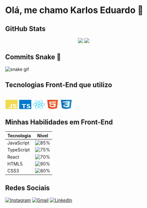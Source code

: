 # Olá, me chamo Karlos Eduardo 👋

## GitHub Stats

<div align="center">
  <img height="180em" src="https://github-readme-stats.vercel.app/api?username=karlosqwer&show_icons=true&theme=tokyonight&include_all_commits=true&count_private=true"/>
  <img height="180em" src="https://github-readme-stats.vercel.app/api/top-langs/?username=karlosqwer&layout=compact&langs_count=7&theme=tokyonight"/>
</div>

## Commits Snake 🐍

![snake gif](https://github.com/karlosqwer/karlosqwer/blob/output/github-contribution-grid-snake.svg)

## Tecnologias Front-End que utilizo

<div style="display: inline_block"><br>
  <img align="center" alt="Karlos-Js" height="30" width="40" src="https://raw.githubusercontent.com/devicons/devicon/master/icons/javascript/javascript-plain.svg">
  <img align="center" alt="Karlos-Ts" height="30" width="40" src="https://raw.githubusercontent.com/devicons/devicon/master/icons/typescript/typescript-plain.svg">
  <img align="center" alt="Karlos-React" height="30" width="40" src="https://raw.githubusercontent.com/devicons/devicon/master/icons/react/react-original.svg">
  <img align="center" alt="Karlos-HTML" height="30" width="40" src="https://raw.githubusercontent.com/devicons/devicon/master/icons/html5/html5-original.svg">
  <img align="center" alt="Karlos-CSS" height="30" width="40" src="https://raw.githubusercontent.com/devicons/devicon/master/icons/css3/css3-original.svg">
</div>

## Minhas Habilidades em Front-End

| Tecnologia   | Nível         |
|--------------|---------------|
| JavaScript   | ![85%](https://progress-bar.dev/85) |
| TypeScript   | ![75%](https://progress-bar.dev/75) |
| React        | ![70%](https://progress-bar.dev/70) |
| HTML5        | ![90%](https://progress-bar.dev/90) |
| CSS3         | ![80%](https://progress-bar.dev/80) |

## Redes Sociais

[![Instagram](https://img.shields.io/badge/-Instagram-E4405F?style=for-the-badge&logo=instagram&logoColor=white)](https://www.instagram.com/karlos_yuuk)
[![Gmail](https://img.shields.io/badge/-Gmail-D14836?style=for-the-badge&logo=gmail&logoColor=white)](mailto:contatokarlos12@gmail.com)
[![LinkedIn](https://img.shields.io/badge/-LinkedIn-0077B5?style=for-the-badge&logo=linkedin&logoColor=white)](https://www.linkedin.com/in/karlos-eduardo-414016253/)

